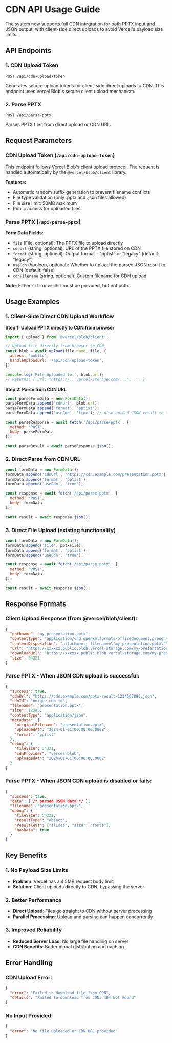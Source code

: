 # CDN API Usage Guide

The system now supports full CDN integration for both PPTX input and JSON output, with client-side direct uploads to avoid Vercel's payload size limits.

## API Endpoints

### 1. CDN Upload Token
`POST /api/cdn-upload-token`

Generates secure upload tokens for client-side direct uploads to CDN. This endpoint uses Vercel Blob's secure client upload mechanism.

### 2. Parse PPTX
`POST /api/parse-pptx`

Parses PPTX files from direct upload or CDN URL.

## Request Parameters

### CDN Upload Token (`/api/cdn-upload-token`)

This endpoint follows Vercel Blob's client upload protocol. The request is handled automatically by the `@vercel/blob/client` library.

**Features:**
- Automatic random suffix generation to prevent filename conflicts
- File type validation (only .pptx and .json files allowed)
- File size limit: 50MB maximum
- Public access for uploaded files

### Parse PPTX (`/api/parse-pptx`)

**Form Data Fields:**
- `file` (File, optional): The PPTX file to upload directly
- `cdnUrl` (string, optional): URL of the PPTX file stored on CDN
- `format` (string, optional): Output format - "pptist" or "legacy" (default: "legacy")
- `useCdn` (boolean, optional): Whether to upload the parsed JSON result to CDN (default: false)
- `cdnFilename` (string, optional): Custom filename for CDN upload

**Note**: Either `file` or `cdnUrl` must be provided, but not both.

## Usage Examples

### 1. Client-Side Direct CDN Upload Workflow

**Step 1: Upload PPTX directly to CDN from browser**
```javascript
import { upload } from '@vercel/blob/client';

// Upload file directly from browser to CDN
const blob = await upload(file.name, file, {
  access: 'public',
  handleUploadUrl: '/api/cdn-upload-token',
});

console.log('File uploaded to:', blob.url);
// Returns: { url: "https://...vercel-storage.com/...", ... }
```

**Step 2: Parse from CDN URL**
```javascript
const parseFormData = new FormData();
parseFormData.append('cdnUrl', blob.url);
parseFormData.append('format', 'pptist');
parseFormData.append('useCdn', 'true'); // Also upload JSON result to CDN

const parseResponse = await fetch('/api/parse-pptx', {
  method: 'POST',
  body: parseFormData
});

const parseResult = await parseResponse.json();
```

### 2. Direct Parse from CDN URL
```javascript
const formData = new FormData();
formData.append('cdnUrl', 'https://cdn.example.com/presentation.pptx');
formData.append('format', 'pptist');
formData.append('useCdn', 'true');

const response = await fetch('/api/parse-pptx', {
  method: 'POST',
  body: formData
});

const result = await response.json();
```

### 3. Direct File Upload (existing functionality)
```javascript
const formData = new FormData();
formData.append('file', pptxFile);
formData.append('format', 'pptist');
formData.append('useCdn', 'true');

const response = await fetch('/api/parse-pptx', {
  method: 'POST',
  body: formData
});

const result = await response.json();
```

## Response Formats

### Client Upload Response (from @vercel/blob/client):
```json
{
  "pathname": "my-presentation.pptx",
  "contentType": "application/vnd.openxmlformats-officedocument.presentationml.presentation",
  "contentDisposition": "attachment; filename=\"my-presentation.pptx\"",
  "url": "https://xxxxxx.public.blob.vercel-storage.com/my-presentation-xxxxxx.pptx",
  "downloadUrl": "https://xxxxxx.public.blob.vercel-storage.com/my-presentation-xxxxxx.pptx?download=1",
  "size": 54321
}
```

### Parse PPTX - When JSON CDN upload is successful:
```json
{
  "success": true,
  "cdnUrl": "https://cdn.example.com/pptx-result-1234567890.json",
  "cdnId": "unique-cdn-id",
  "filename": "presentation.pptx",
  "size": 12345,
  "contentType": "application/json",
  "metadata": {
    "originalFilename": "presentation.pptx",
    "uploadedAt": "2024-01-01T00:00:00.000Z",
    "format": "pptist"
  },
  "debug": {
    "fileSize": 54321,
    "cdnProvider": "vercel-blob",
    "uploadedAt": "2024-01-01T00:00:00.000Z"
  }
}
```

### Parse PPTX - When JSON CDN upload is disabled or fails:
```json
{
  "success": true,
  "data": { /* parsed JSON data */ },
  "filename": "presentation.pptx",
  "debug": {
    "fileSize": 54321,
    "resultType": "object",
    "resultKeys": ["slides", "size", "fonts"],
    "hasData": true
  }
}
```

## Key Benefits

### 1. No Payload Size Limits
- **Problem**: Vercel has a 4.5MB request body limit
- **Solution**: Client uploads directly to CDN, bypassing the server

### 2. Better Performance
- **Direct Upload**: Files go straight to CDN without server processing
- **Parallel Processing**: Upload and parsing can happen concurrently

### 3. Improved Reliability
- **Reduced Server Load**: No large file handling on server
- **CDN Benefits**: Better global distribution and caching

## Error Handling

### CDN Upload Error:
```json
{
  "error": "Failed to download file from CDN",
  "details": "Failed to download from CDN: 404 Not Found"
}
```

### No Input Provided:
```json
{
  "error": "No file uploaded or CDN URL provided"
}
```